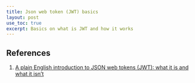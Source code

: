 ```yaml
---
title: Json web token (JWT) basics
layout: post
use_toc: true
excerpt: Basics on what is JWT and how it works
---
```


## References

1. [A plain English introduction to JSON web tokens (JWT): what it is and what it isn’t](https://medium.com/ag-grid/a-plain-english-introduction-to-json-web-tokens-jwt-what-it-is-and-what-it-isnt-8076ca679843)